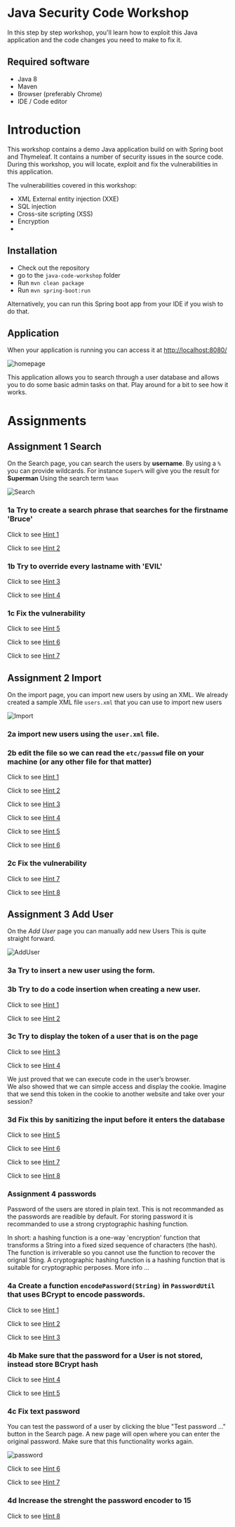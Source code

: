 # Java Security Code Workshop
In this step by step workshop, you'll learn how to exploit this Java application and the code changes you need to make to fix it.

## Required software
- Java 8
- Maven
- Browser (preferably Chrome)
- IDE / Code editor

# Introduction

This workshop contains a demo Java application build on with Spring boot and Thymeleaf.
It contains a number of security issues in the source code.
During this workshop, you will locate, exploit and fix the vulnerabilities in this application.

The vulnerabilities covered in this workshop:
- XML External entity injection (XXE)
- SQL injection
- Cross-site scripting (XSS)
- Encryption
- 

## Installation

- Check out the repository
- go to the `java-code-workshop` folder
- Run `mvn clean package`
- Run `mvn spring-boot:run`

Alternatively, you can run this Spring boot app from your IDE if you wish to do that.

## Application
When your application is running you can access it at [http://localhost:8080/](http://localhost:8080/)

![homepage](images/index.png)

This application allows you to search through a user database and allows you to do some basic admin tasks on that.
Play around for a bit to see how it works.


# Assignments

## Assignment 1 Search

On the Search page, you can search the users by **username**.
By using a `%` you can provide wildcards. For instance `Super%` will give you the result for **Superman**
Using the search term `%man`

![Search](images/search.png)

### 1a Try to create a search phrase that searches for the **firstname** 'Bruce'

    
Click to see [Hint 1](hints/search/hint1.md)

Click to see [Hint 2](hints/search/hint2.md)

    
### 1b Try to override every **lastname** with 'EVIL'
    
Click to see [Hint 3](hints/search/hint3.md)

Click to see [Hint 4](hints/search/hint4.md)
    
### 1c Fix the vulnerability

Click to see [Hint 5](hints/search/hint5.md)

Click to see [Hint 6](hints/search/hint6.md)

Click to see [Hint 7](hints/search/hint7.md)


## Assignment 2 Import

On the import page, you can import new users by using an XML.
We already created a sample XML file `users.xml` that you can use to import new users

![Import](images/import.png)

### 2a import new users using the `user.xml` file.
### 2b edit the file so we can read the `etc/passwd` file on your machine (or any other file for that matter)

Click to see [Hint 1](hints/import/hint1.md)

Click to see [Hint 2](hints/import/hint2.md)

Click to see [Hint 3](hints/import/hint3.md)

Click to see [Hint 4](hints/import/hint4.md)

Click to see [Hint 5](hints/import/hint5.md)

Click to see [Hint 6](hints/import/hint6.md)

### 2c Fix the vulnerability

Click to see [Hint 7](hints/import/hint7.md)

Click to see [Hint 8](hints/import/hint8.md)

## Assignment 3 Add User

On the *Add User* page you can manually add new Users
This is quite straight forward.

![AddUser](images/adduser.png)

### 3a Try to insert a new user using the form.
### 3b Try to do a code insertion when creating a new user.

Click to see [Hint 1](hints/adduser/hint1.md)

Click to see [Hint 2](hints/adduser/hint2.md)

### 3c Try to display the token of a user that is on the page

Click to see [Hint 3](hints/adduser/hint3.md)

Click to see [Hint 4](hints/adduser/hint4.md)

We just proved that we can execute code in the user’s browser.     
We also showed that we can simple access and display the cookie. Imagine that we send this token in the cookie to another website and take over your session?

### 3d Fix this by sanitizing the input before it enters the database

Click to see [Hint 5](hints/adduser/hint5.md)

Click to see [Hint 6](hints/adduser/hint6.md)

Click to see [Hint 7](hints/adduser/hint7.md)

Click to see [Hint 8](hints/adduser/hint8.md)

### Assignment 4 passwords

Password of the users are stored in plain text. This is not recommanded as the passwords are readible by default.
For storing password it is recommanded to use a strong cryptographic hashing function.

In short: a hashing function is a one-way 'encryption' function that transforms a String into a fixed sized sequence of characters (the hash).
The function is irriverable so you cannot use the function to recover the orignal Sting.
A cryptographic hashing function is a hashing function that is suitable for cryptographic perposes. More info ...

### 4a Create a function `encodePassword(String)` in `PasswordUtil` that uses BCrypt to encode passwords.

Click to see [Hint 1](hints/password/hint1.md)

Click to see [Hint 2](hints/password/hint2.md)

Click to see [Hint 3](hints/password/hint3.md)

### 4b Make sure that the password for a User is not stored, instead store BCrypt hash

Click to see [Hint 4](hints/password/hint4.md)

Click to see [Hint 5](hints/password/hint5.md)

### 4c Fix text password

You can test the password of a user by clicking the blue "Test password ..." button in the Search page.
A new page will open where you can enter the original password. Make sure that this functionality works again.

![password](images/password.png)

Click to see [Hint 6](hints/password/hint6.md)

Click to see [Hint 7](hints/password/hint7.md)

### 4d Increase the strenght the password encoder to 15

Click to see [Hint 8](hints/password/hint8.md)







 



 
